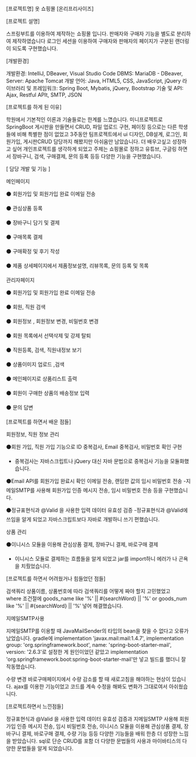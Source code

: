 [프로젝트명]
옷 쇼핑몰 [온리프리사이즈]

[프로젝트 설명]

스프링부트를 이용하여 제작하는 쇼핑몰 입니다.
판매자와 구매자 기능을 별도로 분리하여 제작하였습니다
로그인 세션을 이용하여 구매자와 판매자의 페이지가 구분된 랜더링이 되도록 구현했습니다.

[개발환경]

개발환경: IntelliJ, DBeaver, Visual Studio Code
DBMS: MariaDB - DBeaver, 
Server: Apache Tomcat
개발 언어: Java, HTML5, CSS, JavaScript, jQuery
라이브러리 및 프레임워크: Spring Boot, Mybatis, jQuery, Bootstrap
기술 및 API: Ajax, Restful APIt, SMTP, JSON

[프로젝트를 하게 된 이유]

학원에서 기본적인 이론과 기술들로는 한계를 느꼈습니다.
미니프로젝트로 SpringBoot 게시판을 만들면서 CRUD, 파일 업로드 구현, 페이징 등으로는 다른 학생들에 비해 특별한 점이 없었고 3주동안 팀프로젝트에서 ui 디자인, DB설계, 로그인, 
회원가입, 게시판CRUD 담당까지 해봤지만 아쉬움만 남았습니다.
더 배우고싶고 성장하고 싶어 개인프로젝트를 생각하게 되었고 주제는 쇼핑몰로 정하고 
유튜브, 구글링 하면서 장바구니, 검색, 구매결제, 문의 등록 등등 다양한 기능을 구현했습니다.

[ 담당 개발 및 기능 ]

메인페이지

⚫ 회원가입 및 회원가입 완료 이메일 전송

⚫ 관심상품 등록 

⚫ 장바구니 담기 및 결제

⚫ 구매목록 결제 

⚫ 구매확정 및 후기 작성 

⚫ 제품 상세페이지에서 제품정보설명, 리뷰목록, 문의 등록 및 목록
	
관리자페이지

⚫ 회원가입 및 회원가입 완료 이메일 전송

⚫ 회원, 직원 검색

⚫ 회원정보 , 회원정보 변경, 비밀번호 변경

⚫ 회원 목록에서 선택삭제 및 강제 탈퇴

⚫ 직원등록, 검색, 직원내정보 보기

⚫ 상품이미지 업로드 ,검색

⚫ 메인페이지로 상품리스트 출력

⚫ 회원이 구매한 상품의 배송정보 입력

⚫ 문의 답변

[프로젝트를 하면서 배운 점들]

회원정보, 직원 정보 관리

⚫회원 가입, 직원 가입 기능으로 ID 중복검사, Email 중복검사, 비밀번호 확인 구현
   - 중복검사는 자바스크립트나 jQuery 대신 자바 문법으로 중복검사 기능을 모듈화했습니다.

⚫Email API를 회원가입 완료시 확인 이메일 전송, 랜덤한 값의 임시 비밀번호 전송
   -지메일SMTP를 사용해 회원가입 인증 메시지 전송, 임시 비밀번호 전송 등을 구현했습니다. 

⚫정규표현식과 @Valid 을 사용한 입력 데이터 유효성 검증
  -정규표현식과 @Valid에 쓰임을 알게 되었고 자바스크립트보다 자바로 개발하니 쓰기 편했습니다.

상품 관리

⚫이니시스 모듈을 이용해 관심상품 결제, 장바구니 결제, 바로구매 결제 
  - 이니시스 모듈로 결제하는 흐름들을 알게 되었고 jar를 import하니 에러가 나 곤욕을 치뤘었습니다.

[프로젝트를 하면서 어려웠거나 힘들었던 점들]

검색쿼리
상품이름, 상품번호에 따라 검색쿼리를 어떻게 짜야 할지 고민했었고   
where 조건절에 
goods_name like '%' || #{searchWord} || '%'
or goods_num like '%' || #{searchWord} || '%’
넣어 해결했습니다.

지메일SMTP사용

지메일SMTP를 이용할 때 JavaMailSender의 타입의 bean을 찾을 수 없다고 오류가 났었습니다. 
gradle에 implementation 'javax.mail:mail:1.4.7',
implementation group: 'org.springframework.boot', name: 'spring-boot-starter-mail', version: '2.6.3'로 설정한 게 원인이었던 같았고
implementation 'org.springframework.boot:spring-boot-starter-mail'만 넣고 빌드를 했더니 잘 작동했습니다.

수량 변경 
바로구매페이지에서 수량 감소를 할 때 새로고침을 해야하는 현상이 있습니다.
ajax를 이용한 기능이었고 코드를 계속 수정을 해봐도 변화가 그대로여서 아쉬웠습니다.

[프로젝트하면서 느낀점들]

정규표현식과 @Valid 을 사용한 입력 데이터 유효성 검증과 지메일SMTP 사용해 회원가입 인증 메시지 전송, 임시 비밀번호 전송,
이니시스 모듈을 이용해 관심상품 결제, 장바구니 결제, 바로구매 결제, 수량 기능 등등 다양한 기능들을 배워 한층 더 성장한 느낌을 받았습니다.
sql로 단순 CRUD를 포함 더 다양한 문법들의 사용과 마이바티스의 다양한 문법들을 알게 되었습니다.

